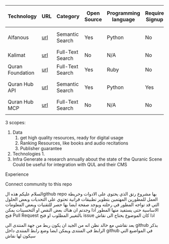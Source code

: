 
| Technology       | URL                                                                         | Category         | Open Source | Programming language | Require Signup | API/UI/MCP/SDK | production-ready/NOT | Documentation | Platform | Star count | Creation date | Last update date | Contributors count |
| ---------------- | --------------------------------------------------------------------------- | ---------------- | ----------- | -------------------- | -------------- | -------------- | -------------------- | ------------- | -------- | ---------- | ------------- | ---------------- | ------------------ |
| Alfanous         | [url](https://github.com/Alfanous-team/alfanous)                            | Semantic Search  | Yes         | Python               | No             | API, UI, SDK   | yes                  | Very good     | Web      | 271        | May 6, 2020   | Nov 30, 2021     | 1                  |
| Kalimat          | [url](https://www.kalimat.dev/)                                             | Full-Text Search | No          | N/A                  | No             | API, UI        | yes                  | Very minimal  | Web      | N/A        | N/A           | N/A              | N/A                |
| Quran Foundation | [url](https://api-docs.quran.foundation/docs/content_apis_versioned/search) | Full-Text Search | Yes         | Ruby                 | No             | API, UI        | yes                  | Very good     | Web      | 1049       | Jun 15, 2014  | Oct 7, 2025      | 20                 |
| Quran Hub API    | [url](https://github.com/misraj-ai/quranhub)                                | Semantic Search  | Yes         | Python               | Yes            | API            | not tested           | Good          | Web      | 34         | Sep 16, 2025  | Sep 30, 2025     | 1                  |
| Quran Hub MCP    | [url](https://qurani.ai/en/docs/mcp)                                        | Full-Text Search | No          | N/A                  | No             | MCP            | not tested           | Good          | AI Agent | N/A        | N/A           | N/A              | N/A                |
|                  |                                                                             |                  |             |                      |                |                |                      |               |          |            |               |                  |                    |



3 scopes:
1. Data
	1. get high quality resources, ready for digital usage
	2. Ranking Resources, like books and audio recitations
	3. Publisher guarantee 
2. Technologies
	1. 
3. Infra
Generate a research annually about the state of the Quranic Scene
Could be useful for integration with QUL and their CMS



Experience

Connect community to this repo

السلام عليكم 
هذه الgithub repo بها مشروع رتق الذي يحتوي على الادوات وخريطة العمل للمطورين المهتمين بتطوير تطبيقات قرانية
تحتوي على التحديات وبعض الحلول التي قد تواجه المطور في رحلته
ويوجد صفحة ايضا بها حصر للتقنيات وبعض المعلومات الاساسية حتى يستفيد منها المطور 
اذا وجدتم ان هناك بعض النقص او التحسينات يمكن فتح Pull Request بالتغيير المطلوب او فتح issue اذا كان الموضوع يحتاج الى نقاش

بعد نقاشي مع خالد نظن انه من الجيد ان يكون ربط من جهة المنتدى الى github بذكر الرابط في المنتدى
ويمكن ايضا وضع رابط المنتدى داخل github في المواضيع التي سيكون لها نقاش

